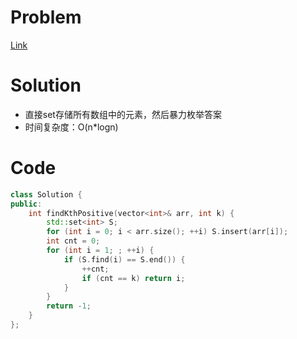 # Problem
[Link](https://leetcode-cn.com/problems/kth-missing-positive-number/)

# Solution
* 直接set存储所有数组中的元素，然后暴力枚举答案
* 时间复杂度：O(n*logn)

# Code
```cpp
class Solution {
public:
    int findKthPositive(vector<int>& arr, int k) {
        std::set<int> S;
        for (int i = 0; i < arr.size(); ++i) S.insert(arr[i]);
        int cnt = 0;
        for (int i = 1; ; ++i) {
            if (S.find(i) == S.end()) {
                ++cnt;
                if (cnt == k) return i;
            }
        }
        return -1;
    }
};

```